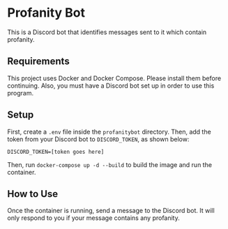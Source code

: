 # Profanity Bot
This is a Discord bot that identifies messages sent to it which contain profanity.


## Requirements
This project uses Docker and Docker Compose. Please install them before continuing.
Also, you must have a Discord bot set up in order to use this program.


## Setup
First, create a ```.env``` file inside the ```profanitybot``` directory.
Then, add the token from your Discord bot to ```DISCORD_TOKEN```, as shown below:
```
DISCORD_TOKEN=[token goes here]
```

Then, run ```docker-compose up -d --build``` to build the image and run the container.


## How to Use
Once the container is running, send a message to the Discord bot. It will only respond
to you if your message contains any profanity.
